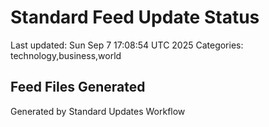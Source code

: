 # Standard Feed Update Status
Last updated: Sun Sep  7 17:08:54 UTC 2025
Categories: technology,business,world

## Feed Files Generated

Generated by Standard Updates Workflow
